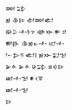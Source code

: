 <div class='block'>
<div class='line'>𒇷 𒁉</div>
<div class='line'>𒂊 𒆠𒄿 𒀠𒇷𒅗</div>
<div class='line'>𒄫𒊒 𒋾𒊩𒆳 𒀝𒁍𒊓 𒄑</div>
<div class='line'>𒆍𒃲 𒆠𒂊𒉡𒋾 𒀊𒋾</div>
<div class='line'>𒁹𒀸𒆕𒀀 𒅗𒋙 𒂊𒁍𒍑𒈠</div>
<div class='line'>𒅕𒅆 𒅕𒅆 𒄩𒁉 𒊺𒀪𒄿</div>
<div class='line'>𒀜𒋾𒈠 𒀭𒌋𒐊</div>
<div class='line'>𒀜𒋾𒈠</div>
<div class='line'>𒄿</div>
</div>